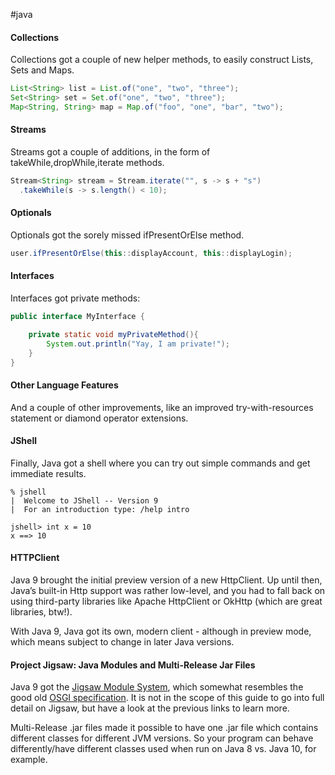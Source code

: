 #java

#### Collections

Collections got a couple of new helper methods, to easily construct Lists, Sets and Maps.

```java
List<String> list = List.of("one", "two", "three");
Set<String> set = Set.of("one", "two", "three");
Map<String, String> map = Map.of("foo", "one", "bar", "two");
```

#### Streams

Streams got a couple of additions, in the form of takeWhile,dropWhile,iterate methods.

```java
Stream<String> stream = Stream.iterate("", s -> s + "s")
  .takeWhile(s -> s.length() < 10);
```

#### Optionals

Optionals got the sorely missed ifPresentOrElse method.

```java
user.ifPresentOrElse(this::displayAccount, this::displayLogin);
```

#### Interfaces

Interfaces got private methods:

```java
public interface MyInterface {

    private static void myPrivateMethod(){
        System.out.println("Yay, I am private!");
    }
}
```

#### Other Language Features

And a couple of other improvements, like an improved try-with-resources statement or diamond operator extensions.

#### JShell

Finally, Java got a shell where you can try out simple commands and get immediate results.

```
% jshell
|  Welcome to JShell -- Version 9
|  For an introduction type: /help intro

jshell> int x = 10
x ==> 10
```

#### HTTPClient

Java 9 brought the initial preview version of a new HttpClient. Up until then, Java’s built-in Http support was rather low-level, and you had to fall back on using third-party libraries like Apache HttpClient or OkHttp (which are great libraries, btw!).

With Java 9, Java got its own, modern client - although in preview mode, which means subject to change in later Java versions.

#### Project Jigsaw: Java Modules and Multi-Release Jar Files

Java 9 got the [Jigsaw Module System](https://www.oracle.com/corporate/features/understanding-java-9-modules.html), which somewhat resembles the good old [OSGI specification](https://en.wikipedia.org/wiki/OSGi). It is not in the scope of this guide to go into full detail on Jigsaw, but have a look at the previous links to learn more.

Multi-Release .jar files made it possible to have one .jar file which contains different classes for different JVM versions. So your program can behave differently/have different classes used when run on Java 8 vs. Java 10, for example.